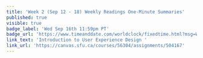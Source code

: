```yaml
---
title: 'Week 2 (Sep 12 - 18) Weekly Readings One-Minute Summaries'
published: true
visible: true
badge_label: 'Wed Sep 16th 11:59pm PT'
badge_url: 'https://www.timeanddate.com/worldclock/fixedtime.html?msg=Week+2+%28Sep+12+-+18%29+Weekly+Readings+One-Minute+Summaries+Due+Date&iso=20200916T2359&p1=256'
link_text: 'Introduction to User Experience Design '
link_url: 'https://canvas.sfu.ca/courses/56304/assignments/504167'
---
```


